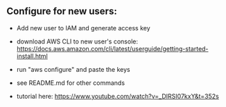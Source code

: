 ## Configure for new users:
* Add new user to IAM and generate access key

* download AWS CLI to new user's console: https://docs.aws.amazon.com/cli/latest/userguide/getting-started-install.html

* run "aws configure" and paste the keys

* see README.md for other commands

* tutorial here: https://www.youtube.com/watch?v=_DIRSI07kxY&t=352s
